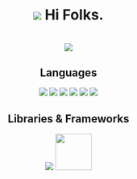 <h1 align="center"> <img src="https://img.icons8.com/nolan/45/programming.png"/> Hi Folks.</h1>

<h1 align="center"> <img src="https://github-readme-stats.vercel.app/api?username=alexandrebrito21&theme=tokyonight&show_icons=true"/> </h1>


<h2 align="center"> Languages</h2>
<p align="center">
  <img src="https://img.icons8.com/color/48/000000/html-5.png"/>  
  <img src="https://img.icons8.com/color/48/000000/css3.png"/>
  <img src="https://img.icons8.com/color/48/000000/javascript.png"/>
  <img src="https://img.icons8.com/color/48/000000/python.png"/>
  <img src="https://img.icons8.com/color/48/000000/ruby-programming-language.png"/>
  <img src="https://img.icons8.com/officel/48/000000/php-logo.png"/>
</p>

<h2 align="center"> Libraries & Frameworks </h2>
<p align="center">
   <img src="https://img.icons8.com/color/48/000000/nodejs.png"/>
   <img src="https://download.logo.wine/logo/Ruby_on_Rails/Ruby_on_Rails-Logo.wine.png" width="72px"/>
</p>         
